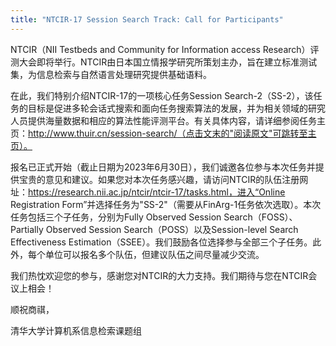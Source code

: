 ```yaml
---
title: "NTCIR-17 Session Search Track: Call for Participants"
---
```



NTCIR（NII Testbeds and Community for Information access Research）评测大会即将举行。NTCIR由日本国立情报学研究所策划主办，旨在建立标准测试集，为信息检索与自然语言处理研究提供基础语料。

在此，我们特别介绍NTCIR-17的一项核心任务Session Search-2（SS-2），该任务的目标是促进多轮会话式搜索和面向任务搜索算法的发展，并为相关领域的研究人员提供海量数据和相应的算法性能评测平台。有关具体内容，请详细参阅任务主页：http://www.thuir.cn/session-search/（点击文末的"阅读原文"可跳转至主页）。

报名已正式开始（截止日期为2023年6月30日），我们诚邀各位参与本次任务并提供宝贵的意见和建议。如果您对本次任务感兴趣，请访问NTCIR的队伍注册网址：https://research.nii.ac.jp/ntcir/ntcir-17/tasks.html，进入“Online Registration Form”并选择任务为"SS-2"（需要从FinArg-1任务依次选取）。本次任务包括三个子任务，分别为Fully Observed Session Search（FOSS）、Partially Observed Session Search（POSS）以及Session-level Search Effectiveness Estimation（SSEE）。我们鼓励各位选择参与全部三个子任务。此外，每个单位可以报名多个队伍，但建议队伍之间尽量减少交流。

我们热忱欢迎您的参与，感谢您对NTCIR的大力支持。我们期待与您在NTCIR会议上相会！


顺祝商祺，

清华大学计算机系信息检索课题组